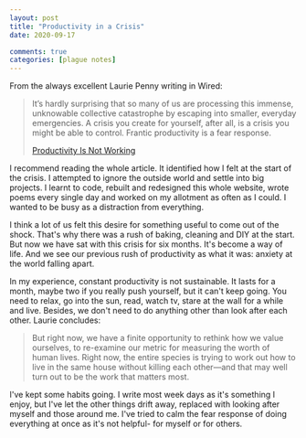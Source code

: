 ```yaml
---
layout: post
title: "Productivity in a Crisis"
date: 2020-09-17

comments: true
categories: [plague notes]
---
```

From the always excellent Laurie Penny writing in Wired:

> It’s hardly surprising that so many of us are processing this immense, unknowable collective catastrophe by escaping into smaller, everyday emergencies. A crisis you create for yourself, after all, is a crisis you might be able to control. Frantic productivity is a fear response.
>
> [Productivity Is Not Working](https://www.wired.com/story/question-productivity-coronavirus/)

I recommend reading the whole article. It identified how I felt at the start of the crisis. I attempted to ignore the outside world and settle into big projects. I  learnt to code, rebuilt and redesigned this whole website, wrote poems every single day and worked on my allotment as often as I could. I wanted to be busy as a distraction from everything.

I think a lot of us felt this desire for something useful to come out of the shock. That's why there was a rush of baking, cleaning and DIY at the start. But now we have sat with this crisis for six months. It's become a way of life. And we see our previous rush of productivity as what it was: anxiety at the world falling apart.

In my experience, constant productivity is not sustainable. It lasts for a month, maybe two if you really push yourself, but it can't keep going. You need to relax, go into the sun, read, watch tv, stare at the wall for a while and live. Besides, we don't need to do anything other than look after each other. Laurie concludes:

> But right now, we have a finite opportunity to rethink how we value ourselves, to re-examine our metric for measuring the worth of human lives. Right now, the entire species is trying to work out how to live in the same house without killing each other—and that may well turn out to be the work that matters most.

I've kept some habits going. I write most week days as it's something I enjoy, but I've let the other things drift away, replaced with looking after myself and those around me. I've tried to calm  the fear response of doing everything at once as it's not helpful- for myself or for others.
